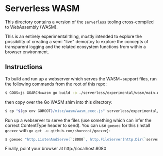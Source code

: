 # Serverless WASM

This directory contains a version of the `serverless` tooling cross-compiled to WebAssembly (WASM).

This is an entirely experimental thing, mostly intended to explore the possibility
of creating a semi "live" demo/toy to explore the concepts of transparent logging
and the related ecosystem functions from within a browser environment.

## Instructions

To build and run up a webserver which serves the WASM+support files, run the following commands from the root of this repo:

```bash
$ GOOS=js GOARCH=wasm go build -o ./serverless/experimental/wasm/main.wasm -tags wasm ./serverless/experimental/wasm/
```

then copy over the Go WASM shim into this directory:

```bash
$ cp "$(go env GOROOT)/misc/wasm/wasm_exec.js" serverless/experimental/wasm/
```

Run up a webserver to serve the files (use something which can infer the correct ContentType header to send). You can use `goexec` for this (install `goexec` with `go get -u github.com/shurcooL/goexec`):

```bash
$ goexec "http.ListenAndServe(`:8080`, http.FileServer(http.Dir(`serverless/experimental/wasm`)))"
```

Finally, point your browser at http://localhost:8080